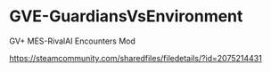 # GVE-GuardiansVsEnvironment
GV+ MES-RivalAI Encounters Mod

https://steamcommunity.com/sharedfiles/filedetails/?id=2075214431

